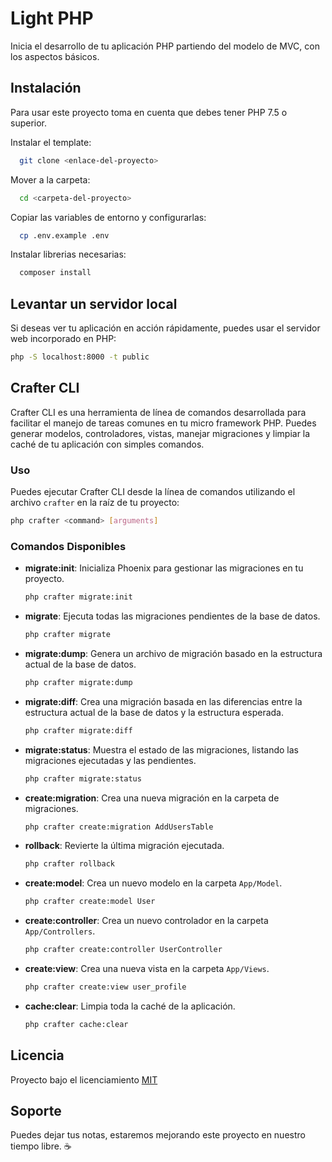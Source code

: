
# Light PHP

Inicia el desarrollo de tu aplicación PHP partiendo del modelo de MVC, con los aspectos básicos.

## Instalación

Para usar este proyecto toma en cuenta que debes tener PHP 7.5 o superior.

Instalar el template:
```bash
  git clone <enlace-del-proyecto>
```

Mover a la carpeta:
```bash
  cd <carpeta-del-proyecto>
```

Copiar las variables de entorno y configurarlas:
```bash
  cp .env.example .env
```

Instalar librerias necesarias:
```bash
  composer install
``` 

## Levantar un servidor local

Si deseas ver tu aplicación en acción rápidamente, puedes usar el servidor web incorporado en PHP: 

```bash
php -S localhost:8000 -t public
```

## Crafter CLI

Crafter CLI es una herramienta de línea de comandos desarrollada para facilitar el manejo de tareas comunes en tu micro framework PHP. Puedes generar modelos, controladores, vistas, manejar migraciones y limpiar la caché de tu aplicación con simples comandos.

### Uso

Puedes ejecutar Crafter CLI desde la línea de comandos utilizando el archivo `crafter` en la raíz de tu proyecto:

```bash
php crafter <command> [arguments]
```

### Comandos Disponibles

- **migrate:init**: Inicializa Phoenix para gestionar las migraciones en tu proyecto.

  ```bash
  php crafter migrate:init
  ```

- **migrate**: Ejecuta todas las migraciones pendientes de la base de datos.

  ```bash
  php crafter migrate
  ```

- **migrate:dump**: Genera un archivo de migración basado en la estructura actual de la base de datos.

  ```bash
  php crafter migrate:dump
  ```

- **migrate:diff**: Crea una migración basada en las diferencias entre la estructura actual de la base de datos y la estructura esperada.

  ```bash
  php crafter migrate:diff
  ```

- **migrate:status**: Muestra el estado de las migraciones, listando las migraciones ejecutadas y las pendientes.

  ```bash
  php crafter migrate:status
  ```

- **create:migration**: Crea una nueva migración en la carpeta de migraciones.

  ```bash
  php crafter create:migration AddUsersTable
  ```

- **rollback**: Revierte la última migración ejecutada.

  ```bash
  php crafter rollback
  ```

- **create:model**: Crea un nuevo modelo en la carpeta `App/Model`.

  ```bash
  php crafter create:model User
  ```

- **create:controller**: Crea un nuevo controlador en la carpeta `App/Controllers`.

  ```bash
  php crafter create:controller UserController
  ```

- **create:view**: Crea una nueva vista en la carpeta `App/Views`.

  ```bash
  php crafter create:view user_profile
  ```

- **cache:clear**: Limpia toda la caché de la aplicación.

  ```bash
  php crafter cache:clear
  ```

## Licencia

Proyecto bajo el licenciamiento [MIT](https://choosealicense.com/licenses/mit/)


## Soporte

Puedes dejar tus notas, estaremos mejorando este proyecto en nuestro tiempo libre. ☕

